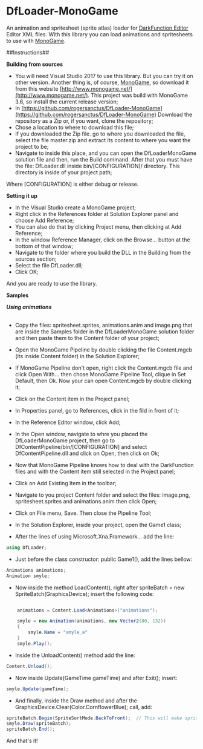 # DfLoader-MonoGame

An animation and spritesheet (sprite atlas) loader for [DarkFunction Editor](http://darkfunction.com/editor/) Editor XML files.
With this library you can load animations and spritesheets to use with [MonoGame](http://www.monogame.net/).

##Instructions##

**Building from sources**

- You will need Visual Studio 2017 to use this library. But you can try it on other version. Another thing is, of course, [MonoGame](http://www.monogame.net/), so download it from this website [http://www.monogame.net/](http://www.monogame.net/). This project was build with MonoGame 3.6, so install the current release version;
- In [https://github.com/rogersanctus/DfLoader-MonoGame](https://github.com/rogersanctus/DfLoader-MonoGame) Download the repository as a Zip or, if you want, clone the repository;
- Chose a location to where to download this file;
- If you downloaded the Zip file. go to where you downloaded the file, select the file master.zip and extract its content to where you want the project to be;
- Navigate to inside this place, and you can open the DfLoaderMonoGame solution file and then, run the Build command. After that you must have the file: DfLoader.dll inside bin/[CONFIGURATION]/ directory. This directory is inside of your project path;

Where [CONFIGURATION] is either debug or release.

**Setting it up**

- In the Visual Studio create a MonoGame project;
- Right click in the References folder at Solution Explorer panel and choose Add Reference;
- You can also do that by clicking Project menu, then clicking at Add Reference;
- In the window Reference Manager, click on the Browse... button at the bottom of that window;
- Navigate to the folder where you build the DLL in the Building from the sources section;
- Select the file DfLoader.dll;
- Click OK;

And you are ready to use the library.

**Samples**

***Using animations*** <br /><br />
- Copy the files: spritesheet.sprites, animations.anim and image.png that are inside the Samples folder in the DfLoaderMonoGame solution folder and then paste them to the Content folder of your project;
- Open the MonoGame Pipeline by double clicking the file Content.mgcb (its inside Content folder) in the Solution Explorer;
- If MonoGame Pipeline don't open, right click the Content.mgcb file and click Open With... then chose MonoGame Pipeline Tool, clique in Set Default, then Ok. Now your can open Content.mgcb by double clicking it;
- Click on the Content item in the Project panel;
- In Properties panel, go to References, click in the fild in front of it;
- In the Reference Editor window, click Add;
- In the Open window, navigate to whre you placed the DfLoaderMonoGame project, then go to DfContentPipeline/bin/[CONFIGURATION] and select DfContentPipeline.dll and click on Open, then click on Ok;
- Now that MonoGame Pipeline knows how to deal with the DarkFunction files and with the Content item still selected in the Project panel;
- Click on Add Existing Item in the toolbar;
- Navigate to you project Content folder and select the files: image.png, spritesheet.sprites and animations.anim then click Open;
- Click on File menu, Save. Then close the Pipeline Tool;

- In the Solution Explorer, inside your project, open the Game1 class;

- After the lines of using Microsoft.Xna.Framework... add the line:

```cs
using DfLoader;
```

- Just before the class constructor: public Game1(), add the lines bellow:

```cs
Animations animations;
Animation smyle;
```

- Now inside the method LoadContent(), right after spriteBatch = new SpriteBatch(GraphicsDevice); insert the following code:

```cs

	animations = Content.Load<Animations>("animations");

	smyle = new Animation(animations, new Vector2(80, 132))
	{
		smyle.Name = "smyle_a"
	}
	smyle.Play();
```

- Inside the UnloadContent() method add the line:

```cs
Content.Unload();
```

- Now inside Update(GameTime gameTime) and after Exit(); insert:

```cs
smyle.Update(gameTime);
```

- And finally, inside the Draw method and after the GraphicsDevice.Clear(Color.CornflowerBlue); call, add:

```cs
spriteBatch.Begin(SpriteSortMode.BackToFront);	// This will make spritebatch draw textures accordingly to they depth order.
smyle.Draw(spriteBatch);
spriteBatch.End();
```

And that's it!